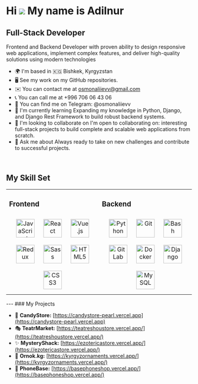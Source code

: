 Hi ![](https://user-images.githubusercontent.com/18350557/176309783-0785949b-9127-417c-8b55-ab5a4333674e.gif) My name is Adilnur
================================================================================================================================

Full-Stack Developer
--------------------

Frontend and Backend Developer with proven ability to design responsive web applications, implement complex features, and deliver high-quality solutions using modern technologies

* 🌍  I'm based in 🇰🇬 Bishkek, Kyrgyzstan
* 🖥️ See my work on my GitHub repositories.
* ✉️  You can contact me at [osmonaliievv@gmail.com](mailto:osmonaliievv@gmail.com)
* 📞  You can call me at +996 706 06 43 06
* 📱  You can find me on Telegram: @osmonaliievv
* 🧠  I'm currently learning Expanding my knowledge in Python, Django, and Django Rest Framework to build robust backend systems.
* 👥  I'm looking to collaborate on I'm open to collaborating on: interesting full-stack projects to build complete and scalable web applications from scratch.
* 💬  Ask me about Always ready to take on new challenges and contribute to successful projects.


<br/>

## My Skill Set

<table width="100%">
  <tr>
    <td valign="top" width="50%">

### Frontend

<div align="center">
  <a href="https://www.javascript.com/" target="_blank"><img style="margin: 10px" src="https://profilinator.rishav.dev/skills-assets/javascript-original.svg" alt="JavaScript" height="50" /></a>
  <a href="https://reactjs.org/" target="_blank"><img style="margin: 10px" src="https://profilinator.rishav.dev/skills-assets/react-original-wordmark.svg" alt="React" height="50" /></a>
  <a href="https://vuejs.org/" target="_blank"><img style="margin: 10px" src="https://profilinator.rishav.dev/skills-assets/vuejs-original-wordmark.svg" alt="Vue.js" height="50" /></a>
  <a href="https://redux.js.org/" target="_blank"><img style="margin: 10px" src="https://profilinator.rishav.dev/skills-assets/redux-original.svg" alt="Redux" height="50" /></a>
  <a href="https://sass-lang.com/" target="_blank"><img style="margin: 10px" src="https://profilinator.rishav.dev/skills-assets/sass-original.svg" alt="Sass" height="50" /></a>
  <a href="https://en.wikipedia.org/wiki/HTML5" target="_blank"><img style="margin: 10px" src="https://profilinator.rishav.dev/skills-assets/html5-original-wordmark.svg" alt="HTML5" height="50" /></a>
  <a href="https://www.w3schools.com/css/" target="_blank"><img style="margin: 10px" src="https://profilinator.rishav.dev/skills-assets/css3-original-wordmark.svg" alt="CSS3" height="50" /></a>
</div>

</td>
<td valign="top" width="50%">

### Backend

<div align="center">
<a href="https://www.python.org/" target="_blank"><img style="margin: 10px" src="https://profilinator.rishav.dev/skills-assets/python-original.svg" alt="Python" height="50" /></a>  
<a href="https://github.com/" target="_blank"><img style="margin: 10px" src="https://profilinator.rishav.dev/skills-assets/git-scm-icon.svg" alt="Git" height="50" /></a>  
<a href="https://www.gnu.org/software/bash/" target="_blank"><img style="margin: 10px" src="https://profilinator.rishav.dev/skills-assets/gnu_bash-icon.svg" alt="Bash" height="50" /></a>  
<a href="https://about.gitlab.com/" target="_blank"><img style="margin: 10px" src="https://profilinator.rishav.dev/skills-assets/gitlab.svg" alt="GitLab" height="50" /></a>  
<a href="https://www.docker.com/" target="_blank"><img style="margin: 10px" src="https://profilinator.rishav.dev/skills-assets/docker-original-wordmark.svg" alt="Docker" height="50" /></a>  
<a href="https://www.djangoproject.com/" target="_blank"><img style="margin: 10px" src="https://profilinator.rishav.dev/skills-assets/django-original.svg" alt="Django" height="50" /></a>  
<a href="https://www.mysql.com/" target="_blank"><img style="margin: 10px" src="https://profilinator.rishav.dev/skills-assets/mysql-original-wordmark.svg" alt="MySQL" height="50" /></a>  
</div>

</td>
</tr>
</table>
---
### My Projects

* 🚀 **CandyStore:** [https://candystore-pearl.vercel.app](https://candystore-pearl.vercel.app)
* 🎭 **TeatrMarket:** [https://teatreshoustore.vercel.app/](https://teatreshoustore.vercel.app/)
* ✨ **MysteryShack:** [https://ezotericastore.vercel.app/](https://ezotericastore.vercel.app/)
* 🌄 **Ornok.kg:** [https://kyrgyzornaments.vercel.app/](https://kyrgyzornaments.vercel.app/)
* 📱 **PhoneBase:** [https://basephoneshop.vercel.app/](https://basephoneshop.vercel.app/)
